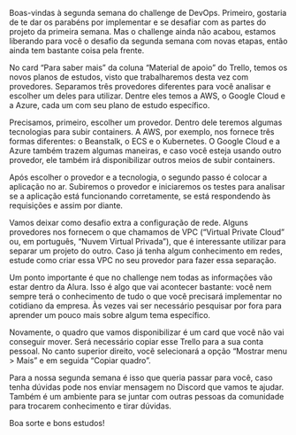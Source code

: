 Boas-vindas à segunda semana do challenge de DevOps. Primeiro, gostaria de te dar os parabéns por implementar e se desafiar com as partes do projeto da primeira semana.  Mas o challenge ainda não acabou, estamos liberando para você o desafio da segunda semana com novas etapas, então ainda tem bastante coisa pela frente. 

No card “Para saber mais” da coluna “Material de apoio” do Trello, temos os novos planos de estudos, visto que trabalharemos desta vez com provedores. Separamos três provedores diferentes para você analisar e escolher um deles para utilizar. Dentre eles temos a AWS, o Google Cloud e a Azure, cada um com seu plano de estudo específico. 

Precisamos, primeiro, escolher um provedor. Dentro dele teremos algumas tecnologias para subir containers. A AWS, por exemplo, nos fornece três formas diferentes: o Beanstalk, o ECS e o Kubernetes. O Google Cloud e a Azure também trazem algumas maneiras, e caso você esteja usando outro provedor, ele também irá disponibilizar outros meios de subir containers.

Após escolher o provedor e a tecnologia, o segundo passo é colocar a aplicação no ar. Subiremos o provedor e iniciaremos os testes para analisar se a aplicação está funcionando corretamente, se está respondendo às requisições e assim por diante.

Vamos deixar como desafio extra a configuração de rede. Alguns provedores nos fornecem o que chamamos de VPC (“Virtual Private Cloud” ou, em português, “Nuvem Virtual Privada”), que é interessante utilizar para separar um projeto do outro. Caso já tenha algum conhecimento em redes, estude como criar essa VPC no seu provedor para fazer essa separação.

Um ponto importante é que no challenge nem todas as informações vão estar dentro da Alura. Isso é algo que vai acontecer bastante: você nem sempre terá o conhecimento de tudo o que você precisará implementar no cotidiano da empresa. Às vezes vai ser necessário pesquisar por fora para aprender um pouco mais sobre algum tema específico. 

Novamente, o quadro que vamos disponibilizar é um card que você não vai conseguir mover. Será necessário copiar esse Trello para a sua conta pessoal. No canto superior direito, você selecionará a opção “Mostrar menu > Mais” e em seguida “Copiar quadro”.

Para a nossa segunda semana é isso que queria passar para você, caso tenha dúvidas pode nos enviar mensagem no Discord que vamos te ajudar. Também é um ambiente para se juntar com outras pessoas da comunidade para trocarem conhecimento e tirar dúvidas.

Boa sorte e bons estudos!
